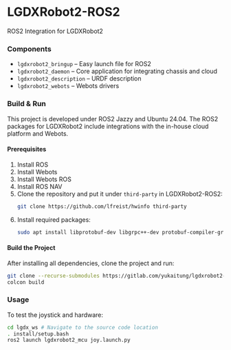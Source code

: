 # LGDXRobot2-ROS2

ROS2 Integration for LGDXRobot2

### Components

- `lgdxrobot2_bringup` – Easy launch file for ROS2
- `lgdxrobot2_daemon` – Core application for integrating chassis and cloud
- `lgdxrobot2_description` – URDF description
- `lgdxrobot2_webots` – Webots drivers

### Build & Run

This project is developed under ROS2 Jazzy and Ubuntu 24.04. The ROS2 packages for LGDXRobot2 include integrations with the in-house cloud platform and Webots.

#### Prerequisites
1. Install ROS
2. Install Webots
3. Install Webots ROS
4. Install ROS NAV
5. Clone the repository and put it under `third-party` in LGDXRobot2-ROS2:  
   ```bash
   git clone https://github.com/lfreist/hwinfo third-party
   ```
6. Install required packages:  
   ```bash
   sudo apt install libprotobuf-dev libgrpc++-dev protobuf-compiler-grpc
   ```

#### Build the Project
After installing all dependencies, clone the project and run:
```bash
git clone --recurse-submodules https://gitlab.com/yukaitung/lgdxrobot2-ros2
colcon build
```

### Usage

To test the joystick and hardware:
```bash
cd lgdx_ws # Navigate to the source code location
. install/setup.bash
ros2 launch lgdxrobot2_mcu joy.launch.py
```

